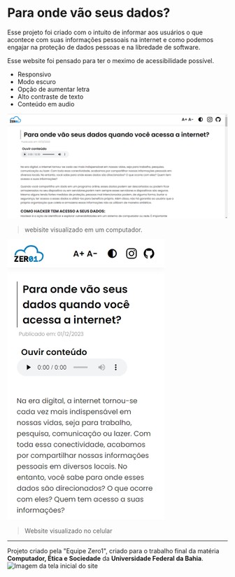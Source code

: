 # Para onde vão seus dados?

Esse projeto foi criado com o intuito de informar aos usuários o que acontece com suas informações pessoais na internet e como podemos engajar na proteção de dados pessoas e na libredade de software.

Esse website foi pensado para ter o meximo de acessibilidade possível.

- Responsivo
- Modo escuro
- Opção de aumentar letra
- Alto contraste de texto
- Conteúdo em audio

<img src="screenshot-POVSD-PC.png" alt="Imagem da tela inicial do site em computador">

> webisite visualizado em um computador.

<img src="screenshot-mobile.jpeg" alt="Imagem da tela inicial do site no celular ">

> Website visualizado no celular

***
Projeto criado pela "Equipe Zero1", criado para o trabalho final da matéria **Computador, Ética e Sociedade** da **Universidade Federal da Bahia**.
<img src="zero1.png.png" alt="Imagem da tela inicial do site">

